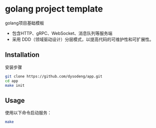 golang project template
==========
golang项目基础模板

- 包含HTTP、gRPC、WebSocket、消息队列等服务端
- 采用 DDD（领域驱动设计）分层模式，以提高代码的可维护性和可扩展性。

Installation
------------
安装步骤
```sh
git clone https://github.com/dysodeng/app.git
cd app
make init
```

Usage
-----
使用以下命令启动服务：
```sh
make
```

